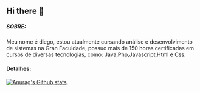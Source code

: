 ## Hi there 👋


##### SOBRE:
  Meu nome é diego, estou atualmente cursando análise e desenvolvimento de sistemas na Gran Faculdade, possuo mais de 150 horas certificadas em cursos de diversas tecnologias, como: Java,Php,Javascript,Html e Css.

#### Detalhes:

[![Anurag's Github stats](https://github-readme-stats.vercel.app/api?username=drmdg&show_icons=true&theme=dark)](https://github.com/anuraghazra/github-readme-stats).
